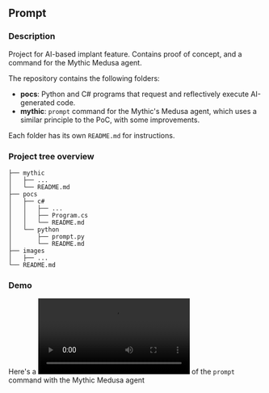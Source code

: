 
Prompt
------
### Description
Project for AI-based implant feature. Contains proof of concept, and a command for the Mythic Medusa agent. 

The repository contains the following folders:
- **pocs**: Python and C# programs that request and reflectively execute AI-generated code.
- **mythic**: `prompt` command for the Mythic's Medusa agent, which uses a similar principle to the PoC, with some improvements. 

Each folder has its own `README.md` for instructions.

### Project tree overview
```
├── mythic
│   ├── ...
│   └── README.md
├── pocs
│   ├── c#
│   │   ├── ...
│   │   ├── Program.cs 
│   │   └── README.md
│   └── python
│       ├── prompt.py
│       └── README.md
├── images
│   ├── ...
└── README.md
```

### Demo
Here's a ![demo](https://github.com/GoSecure/prompt/raw/refs/heads/main/media/demo.mp4) of the `prompt` command with the Mythic Medusa agent
